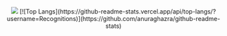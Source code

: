  <div align="center">
    <img src="https://github-readme-stats.vercel.app/api/top-langs/?username=Recognitions&layout=compact">
    [![Top Langs](https://github-readme-stats.vercel.app/api/top-langs/?username=Recognitions)](https://github.com/anuraghazra/github-readme-stats)
</div>
